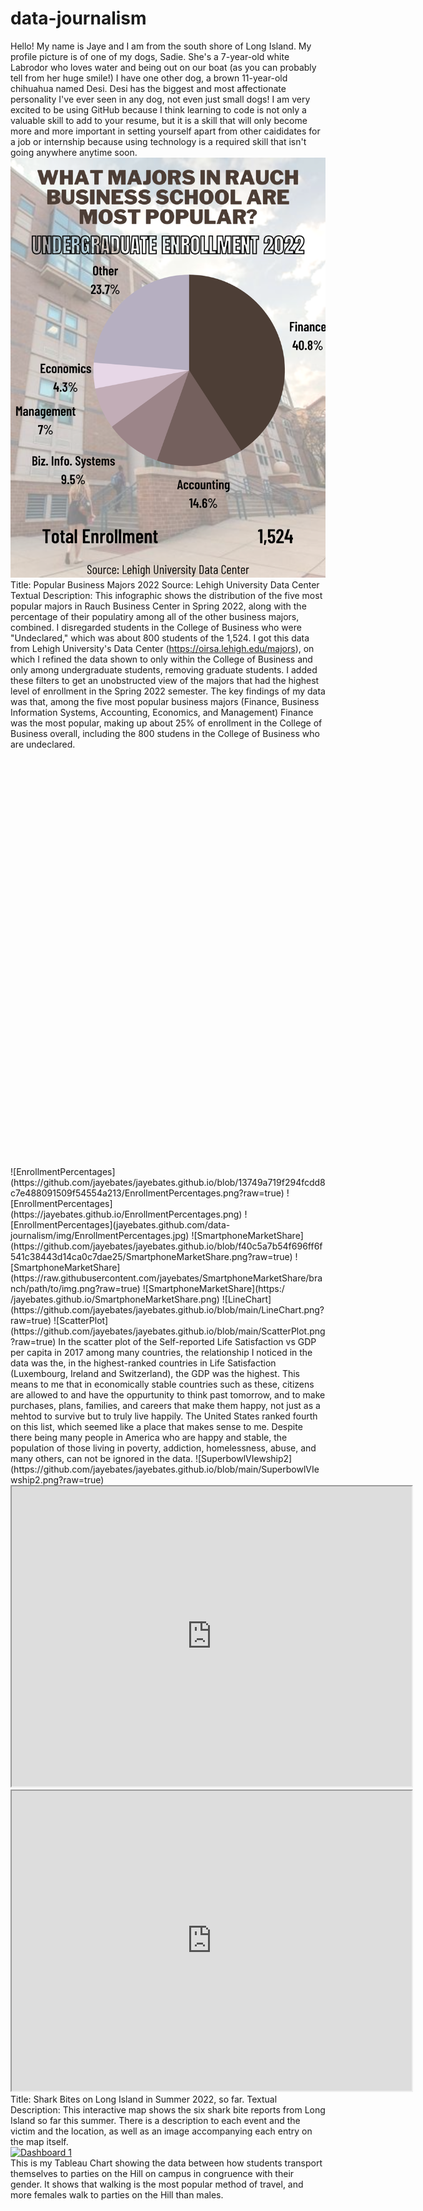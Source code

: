 # data-journalism 
Hello! My name is Jaye and I am from the south shore of Long Island. My profile picture is of one of my dogs, Sadie. She's a 7-year-old white Labrodor who loves water and being out on our boat (as you can probably tell from her huge smile!) I have one other dog, a brown 11-year-old chihuahua named Desi. Desi has the biggest and most affectionate personality I've ever seen in any dog, not even just small dogs! 
I am very excited to be using GitHub because I think learning to code is not only a valuable skill to add to your resume, but it is a skill that will only become more and more important in setting yourself apart from other caididates for a job or internship because using technology is a required skill that isn't going anywhere anytime soon.
![BusinessMajors](https://github.com/jayebates/data-journalism/blob/main/BusinessMajors.png?raw=true)
Title: Popular Business Majors 2022
Source: Lehigh University Data Center
Textual Description: This infographic shows the distribution of the five most popular majors in Rauch Business Center in Spring 2022, along with the percentage of their populatiry among all of the other business majors, combined. I disregarded students in the College of Business who were "Undeclared," which was about 800 students of the 1,524. I got this data from Lehigh University's Data Center (https://oirsa.lehigh.edu/majors), on which I refined the data shown to only within the College of Business and only among undergraduate students, removing graduate students. I added these filters to get an unobstructed view of the majors that had the highest level of enrollment in the Spring 2022 semester. The key findings of my data was that, among the five most popular business majors (Finance, Business Information Systems, Accounting, Economics, and Management) Finance was the most popular, making up about 25% of enrollment in the College of Business overall, including the 800 studens in the College of Business who are undeclared.
<iframe src='https://cdn.knightlab.com/libs/timeline3/latest/embed/index.html?source=1Ak4dGARsZabE1Ae1luEQanbz2sDfW56i7O9S8q9L-
<iframe src='https://cdn.knightlab.com/libs/timeline3/latest/embed/index.html?source=1GDJHnB1chGuXTjTz7bXS7E2Si-bwk0tMuP1y76Gzcds&font=Default&lang=en&initial_zoom=2&height=650' width='100%' height='650' webkitallowfullscreen mozallowfullscreen allowfullscreen frameborder='0'></iframe>
![EnrollmentPercentages](https://github.com/jayebates/jayebates.github.io/blob/13749a719f294fcdd8c7e488091509f54554a213/EnrollmentPercentages.png?raw=true)
![EnrollmentPercentages](https://jayebates.github.io/EnrollmentPercentages.png)
![EnrollmentPercentages](jayebates.github.com/data-journalism/img/EnrollmentPercentages.jpg)
![SmartphoneMarketShare](https://github.com/jayebates/jayebates.github.io/blob/f40c5a7b54f696ff6f541c38443d14ca0c7dae25/SmartphoneMarketShare.png?raw=true)
![SmartphoneMarketShare](https://raw.githubusercontent.com/jayebates/SmartphoneMarketShare/branch/path/to/img.png?raw=true)
![SmartphoneMarketShare](https:/ /jayebates.github.io/SmartphoneMarketShare.png)
![LineChart](https://github.com/jayebates/jayebates.github.io/blob/main/LineChart.png?raw=true)
![ScatterPlot](https://github.com/jayebates/jayebates.github.io/blob/main/ScatterPlot.png?raw=true)
In the scatter plot of the Self-reported Life Satisfaction vs GDP per capita in 2017 among many countries, the relationship I noticed in the data was the, in the highest-ranked countries in Life Satisfaction (Luxembourg, Ireland and Switzerland), the GDP was the highest. This means to me that in economically stable countries such as these, citizens are allowed to and have the oppurtunity to think past tomorrow, and to make purchases, plans, families, and careers that make them happy, not just as a mehtod to survive but to truly live happily. The United States ranked fourth on this list, which seemed like a place that makes sense to me. Despite there being many people in America who are happy and stable, the population of those living in poverty, addiction, homelessness, abuse, and many others, can not be ignored in the data.
![SuperbowlVIewship2](https://github.com/jayebates/jayebates.github.io/blob/main/SuperbowlVIewship2.png?raw=true)
<iframe src="https://www.google.com/maps/d/u/1/embed?mid=1s5-dNjSwMGSqg2ShgUbtX7bDqd2Z-uY&ehbc=2E312F" width="640" height="480"></iframe>
<iframe src="https://www.google.com/maps/d/u/1/embed?mid=1l3hA8vFDTPOue9M2z4VX_oxCKquBtn8&ehbc=2E312F" width="640" height="480"></iframe>
Title: Shark Bites on Long Island in Summer 2022, so far.
Textual Description: This interactive map shows the six shark bite reports from Long Island so far this summer. There is a description to each event and the victim and the location, as well as an image accompanying each entry on the map itself.
<div class='tableauPlaceholder' id='viz1660338905794' style='position: relative'><noscript><a href='#'><img alt='Dashboard 1 ' src='https:&#47;&#47;public.tableau.com&#47;static&#47;images&#47;9H&#47;9HSYJP54K&#47;1_rss.png' style='border: none' /></a></noscript><object class='tableauViz'  style='display:none;'><param name='host_url' value='https%3A%2F%2Fpublic.tableau.com%2F' /> <param name='embed_code_version' value='3' /> <param name='path' value='shared&#47;9HSYJP54K' /> <param name='toolbar' value='yes' /><param name='static_image' value='https:&#47;&#47;public.tableau.com&#47;static&#47;images&#47;9H&#47;9HSYJP54K&#47;1.png' /> <param name='animate_transition' value='yes' /><param name='display_static_image' value='yes' /><param name='display_spinner' value='yes' /><param name='display_overlay' value='yes' /><param name='display_count' value='yes' /><param name='language' value='en-US' /><param name='filter' value='publish=yes' /></object></div>                <script type='text/javascript'>                    var divElement = document.getElementById('viz1660338905794');                    var vizElement = divElement.getElementsByTagName('object')[0];                    if ( divElement.offsetWidth > 800 ) { vizElement.style.width='100%';vizElement.style.height=(divElement.offsetWidth*0.75)+'px';} else if ( divElement.offsetWidth > 500 ) { vizElement.style.width='100%';vizElement.style.height=(divElement.offsetWidth*0.75)+'px';} else { vizElement.style.width='100%';vizElement.style.height='727px';}                     var scriptElement = document.createElement('script');                    scriptElement.src = 'https://public.tableau.com/javascripts/api/viz_v1.js';                    vizElement.parentNode.insertBefore(scriptElement, vizElement);                </script>
This is my Tableau Chart showing the data between how students transport themselves to parties on the Hill on campus in congruence with their gender. It shows that walking is the most popular method of travel, and more females walk to parties on the Hill than males.
